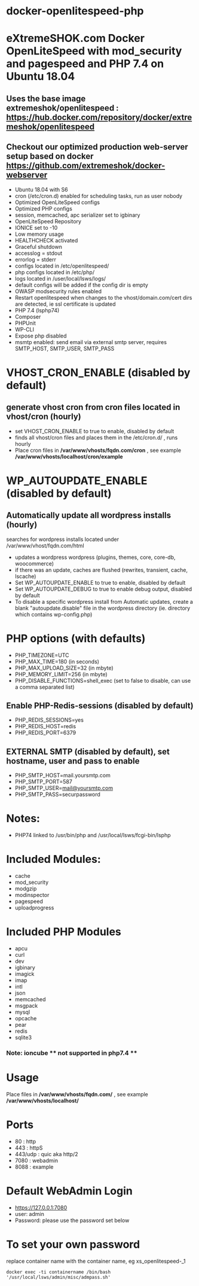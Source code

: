 # docker-openlitespeed-php
# eXtremeSHOK.com Docker OpenLiteSpeed with mod_security and pagespeed and PHP 7.4 on Ubuntu 18.04

## Uses the base image extremeshok/openlitespeed : https://hub.docker.com/repository/docker/extremeshok/openlitespeed

## Checkout our optimized production web-server setup based on docker https://github.com/extremeshok/docker-webserver

* Ubuntu 18.04 with S6
* cron (/etc/cron.d) enabled for scheduling tasks, run as user nobody
* Optimized OpenLiteSpeed configs
* Optimized PHP configs
* session, memcached, apc serializer set to igbinary
* OpenLiteSpeed Repository
* IONICE set to -10
* Low memory usage
* HEALTHCHECK activated
* Graceful shutdown
* accesslog = stdout
* errorlog = stderr
* configs located in /etc/openlitespeed/
* php configs located in /etc/php/
* logs located in /user/local/lsws/logs/
* default configs will be added if the config dir is empty
* OWASP modsecurity rules enabled
* Restart openlitespeed when changes to the vhost/domain.com/cert dirs are detected, ie ssl certificate is updated
* PHP 7.4 (lsphp74)
* Composer
* PHPUnit
* WP-CLI
* Expose php disabled
* msmtp enabled: send email via external smtp server, requires SMTP_HOST, SMTP_USER, SMTP_PASS

# VHOST_CRON_ENABLE (disabled by default)
## generate vhost cron from cron files located in vhost/cron (hourly)
* set VHOST_CRON_ENABLE to true to enable, disabled by default
* finds all vhost/cron files and places them in the /etc/cron.d/ , runs hourly
* Place cron files in **/var/www/vhosts/fqdn.com/cron** , see example **/var/www/vhosts/localhost/cron/example**

# WP_AUTOUPDATE_ENABLE (disabled by default)
## Automatically update all wordpress installs (hourly)
searches for wordpress installs located under /var/www/vhost/fqdn.com/html
* updates a wordpress wordpress (plugins, themes, core, core-db, woocommerce)
* if there was an update, caches are flushed (rewrites, transient, cache, lscache)  
* Set WP_AUTOUPDATE_ENABLE to true to enable, disabled by default
* Set WP_AUTOUPDATE_DEBUG to true to enable debug output, disabled by default
* To disable a specific wordpress install from Automatic updates, create a blank "autoupdate.disable" file in the wordpress directory (ie. directory which contains wp-config.php)

# PHP options (with defaults)
* PHP_TIMEZONE=UTC
* PHP_MAX_TIME=180 (in seconds)
* PHP_MAX_UPLOAD_SIZE=32 (in mbyte)
* PHP_MEMORY_LIMIT=256 (in mbyte)
* PHP_DISABLE_FUNCTIONS=shell_exec (set to false to disable, can use a comma separated list)
## Enable PHP-Redis-sessions (disabled by default)
* PHP_REDIS_SESSIONS=yes
* PHP_REDIS_HOST=redis
* PHP_REDIS_PORT=6379
## EXTERNAL SMTP (disabled by default), set hostname, user and pass to enable
* PHP_SMTP_HOST=mail.yoursmtp.com
* PHP_SMTP_PORT=587
* PHP_SMTP_USER=mail@yoursmtp.com
* PHP_SMTP_PASS=securpassword

# Notes:
 * PHP74 linked to /usr/bin/php and /usr/local/lsws/fcgi-bin/lsphp

# Included Modules:
* cache
* mod_security
* modgzip
* modinspector
* pagespeed
* uploadprogress

# Included PHP Modules
* apcu
* curl
* dev
* igbinary
* imagick
* imap
* intl
* json
* memcached
* msgpack
* mysql
* opcache
* pear
* redis
* sqlite3

### Note: ioncube ** not supported in php7.4 **

# Usage
Place files in **/var/www/vhosts/fqdn.com/** , see example **/var/www/vhosts/localhost/**

# Ports
* 80 : http
* 443 : httpS
* 443/udp : quic aka http/2
* 7080 : webadmin
* 8088 : example

# Default WebAdmin Login
* https://127.0.0.1:7080
* user: admin
* Password: please use the password set below

# To set your own password
replace container name with the container name, eg xs_openlitespeed-_1
```
docker exec -ti containername /bin/bash '/usr/local/lsws/admin/misc/admpass.sh'
```
